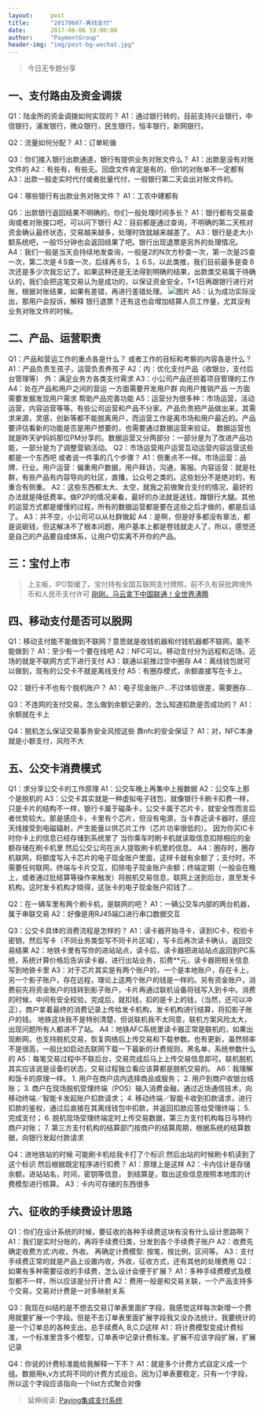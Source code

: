```yaml
---                                   
layout:     post      
title:      "20170607-离线支付"                                     
date:       2017-06-06 19:00:00                                     
author:     "PaymentGroup"                                     
header-img: "img/post-bg-wechat.jpg"                                     
---   
```


> 今日无专题分享

## 一、支付路由及资金调拨

Q1：陆金所的资金调拨如何实现的？
A1：通过银行转的，目前支持兴业银行，中信银行，浦发银行，微众银行，民生银行，恒丰银行，新网银行。

Q2：流量如何分配？
A1：订单轮循

Q3：你们接入银行出款通道，银行有提供业务对账文件么？
A1：出款是没有对账文件的
A2：有些有，有些无。回盘文件肯定是有的，但t1的对账单不一定都有
A3：出款一般走实时代付或者批量代付，一般银行第二天会出对账文件的。

Q4：哪些银行有出款业务对账文件？
A1：工农中建都有

Q5：出款银行返回结果不明确的，你们一般处理时间多长？
A1：银行都有交易查询或者对账接口吧，可以问下银行
A2：目前都是通过查询，不明确的第二天核对资金确认最终状态，交易越来越多，处理时效就越来越差了。
A3：银行是走大小额系统吧，一般15分钟也会返回结果了吧。银行出现退票是另外的处理情况。
A4：我们一般是当天会持续地发查询，一般是2的N次方秒查一次，第一次是2S查一次，第二次是４S查一次，后续再８S，１６S，以此类推，我们目前最多是查８次还是多少次我忘记了。如果这种还是无法得到明确的结果，出款类交易属于待确认的，我们会把这笔交易认为是成功的，以保证资金安全，T+1日再跟银行进行对账，根据对账结果，如果有差错，再进行差错处理。
![图片](http://wechat.lixf.cn/img/20170607_083309.png)
A5：认为成功实际没出，那用户会投诉，解释 银行退票？还有这也会增加结算人员工作量，尤其没有业务对账文件的时候。

## 二、产品、运营职责

Q1：产品和营运工作的重点各是什么？ 或者工作的目标和考察的内容各是什么？
A1：产品负责生孩子，运营负责养孩子
A2：内：优化支付产品（收银台，支付后台管理等） 外：满足业务方各类支付需求
A3：小公司产品还担着项目管理的工作
A4：处在产品和用户之间的营运 一方面需要开发用户群 向用户推销产品 一方面需要发掘发现用户需求 帮助产品完善功能
A5：运营分为很多种：市场运营，活动运营，内容运营等等。有些公司运营和产品不分家。产品负责把产品做出来，其需求来源，灵感，创新等都不能脱离用户，而运营工作是离市场和用户最近的。产品要评估看新的功能是否是用户想要的，也需要通过数据运营来验证。 数据运营也就是昨天驴妈妈那位PM分享的。数据运营又分两部分：一部分是为了改进产品功能，一部分是为了调整营销活动。
Q2：市场运营用户运营互动运营内容运营这些都是一个东西吧 或者说一件事的几个步骤？
A1：侧重点不一样。市场运营：品牌、行业。用户运营：偏重用户数据，用户拜访，沟通，客服。内容运营：就是社群，有些产品有内容导向的社区，直播，公众号之类的。这些划分不是绝对的，有重合有侧重。
A2：这些东西都太大、太空，就我之前做聚合支付的情况，最好的办法就是降低费率。做P2P的情况来看，最好的办法就是送钱，蹭银行大腿。其他的运营方式都是缓慢的过程，所有的数据运营都是要在这些之后才做的，都是后话了。
A3：并不空，小公司可以从社群做起
A4：是啊，但是好多都没有章法，都是说砸钱，但这解决不了根本问题，用户基本上都是卷钱就走人了，所以，感觉还是自己的产品要自成体系，让用户切实离不开你的产品。

## 三：宝付上市

> 上主板，IPO暂缓了。宝付持有全国互联网支付牌照，前不久有获批跨境外币和人民币支付许可
> [刚刚，马云拿下中国联通！全世界沸腾](http://mp.weixin.qq.com/s?__biz=MjM5NDQyOTYxNA==&mid=2650837944&idx=4&sn=d283a700e49850163c5cb4fb2fa8539b&chksm=bd73dc798a04556fad44aeb9aa890908aa55ed06a4e4d09b1742d1e71cf14a27e6c55cb5b454&mpshare=1&scene=1&srcid=0607hymyJs6fD5NFFOCWlt1t#rd)

## 四、移动支付是否可以脱网

Q1：移动支付能不能做到不联网？意思就是收钱机器和付钱机器都不联网，能不能做到？
A1：至少有一个要在线吧
A2：NFC可以。移动支付分为远程和近场，近场的就是不联网方式下进行支付
A3：联通以前推过空中圈存
A4：离线钱包就可以做到，现有的公交卡不就是离线支付
A5：有圈存模式，余额直接写在卡上。

Q2：银行卡不也有个脱机账户？
A1：电子现金账户...不过体验很差，需要圈存...

Q3：不连网的支付交易，怎么做到余额记录的，怎么知道扣款是否成功的？
A1：余额就在卡上

Q4：脱机怎么保证交易事务安全风控这些 靠nfc的安全保证？
A1：对，NFC本身就是小额支付，风险不大

## 五、公交卡消费模式

Q1：求分享公交卡的工作原理
A1：公交车晚上再集中上报数据
A2：公交车上那个是脱机的
A3：公交卡其实就是一种虚拟电子钱包，就像银行卡刷卡扣费一样，只是卡片的结构不一样，银行卡属于磁条卡，公交卡属于芯片卡，就安全性而言后者优势较大。那是感应卡，卡里有个芯片，但没有电源，当卡靠近读卡器时，感应天线接受到电磁辐射，产生能量以供芯片工作（芯片功率很低的）。
	因为你买IC卡时你卡上的信息已经存储到系统里了 当你乘车时刷卡机就读取信息扣除相应的金额存储在刷卡机里 然后公交公司在派人提取刷卡机里的信息。
A4：圈存时，圈存机联网，将额度写入卡芯片的电子现金账户里面，这样卡就有余额了；支付时，不需要任何联网，终端与卡片交互，扣除电子现金账户余额；终端定期（一般会在晚上，或者通过批结算等操作来触发）将脱机交易信息，联网上送到后台，直至发卡机构，这时发卡机构才晓得，这张卡的电子现金账户扣钱了...

Q2：在一辆车里有两个刷卡机，是联网的吧？
A1：一辆公交车内部的两台机器，属于串联交易
A2：好像是用RJ45端口进行串口数据交互

Q3：公交卡具体的消费流程是怎样的？
A1：读卡器开始寻卡，读到IC卡，校验卡密钥，然后写卡（不同业务类型写不同卡片区域），写卡后再次读卡确认，返回交易结果
A2：地铁卡里有写你的进站站点，读卡后，读卡器把进站站点返回到PC系统，系统计算价格后告诉读卡器，进行出站业务，扣费**元，读卡器把相关信息写到地铁卡里
A3：对于芯片其实是有两个账户的，一个是本地账户，存在卡上，另一个影子账户，存在远程，理论上这两个账户的钱是一样的。另有资金账户，消费前先将资金账户的钱转到影子账户，卡片再通过联机设备将钱写入到卡中。消费的时候，中间有安全校验，完成后，就扣钱，扣的是卡上的钱，（当然，还可以冲正），商户拿着最终的消费记录上传给发卡机构，发卡机构进行结算，将扣影子账户的钱。
	地铁这块我不是特别清楚，但说联机我不太同意，联机方案风险太大，出现问题所有人都进不了站。
A4：地铁AFC系统里读卡器正常是联机的，如果出现断网，也支持脱机交易，恢复网络后上传交易和下载参数。也有更新，虽然频率不是很高，一般比如启动去联网下载一下最新的计费规则，黑名单，系统参数什么的
A5：每笔交易过程中不联后台，交易完成后马上上传交易信息即可。联机脱机其实应该说是设备的状态，交易过程独立看应该算都是脱机交易的。
A6：我理解和饭卡的原理一样。
	1. 用户在商户店内选择商品或服务； 
	2. 用户到商户收银台结账； 
	3. 商户在现场脱机受理终端（POS）输入消费金融，通过近场通信技术，向移动终端／智能卡发起账户扣款请求； 
	4. 移动终端／智能卡收到扣款请求，进行扣款的鉴权，通过后直接在其离线钱包中扣款，并返回扣款应答给受理终端； 
	5. 完成支付； 
	6. 脱机现场受理终端定时上传交易数据，第三方支付机构每日与特约商户对账； 
	7. 第三方支付机构的结算部门按商户的结算周期，根据系统的结算数据，向银行发起付款请求
 

Q4：进地铁站的时候 可能刷卡机给我卡打了个标识 然后出站的时候刷卡机读到了这个标识 然后根据既定程序进行扣费？
A1：原理上是这样
A2：卡内估计是存储余额，进站站名，时间，密钥等信息， 到结算是，取出这些信息按照本地库的计费模型进行核算。
A3：卡内可存储的东西很多

## 六、征收的手续费设计思路

Q1：你们在设计系统的时候，要征收的各种手续费这块有没有什么设计思路啊？
A1：我们是实时分账的，再将手续费归类，分发到各个手续费子账户
A2：收费先确定收费方式:内收，外收。 再确定计费模型: 按笔，按比例，区间等。
A3：支付手续费正常的就是产品上设置内收，外收，征收方式，还有其他的处理费用
Q2：如果有多种需要征收的手续费，怎么设计会便于扩展？
A1：多种手续费模式及模型都不一样，所以应该是分开计费
A2：费用一般是和交易关联，一个产品支持多个交易，交易对计费是一对多映射关系

Q3：我现在纠结的是不想去交易订单表里面扩字段，我感觉这样每次新增一个费用就要扩展一个字段。但是不去订单表里面扩展字段我又没办法统计。我要统计的是一个订单总的各种支出，总手续费A, B,C,D这样
A1：将计费模型变成计费标准，一个标准里含多个模型，订单表中记录计费标准。扩展不应该字段扩展，扩展记录

Q4：你说的计费标准能给我解释一下不？
A1：就是多个计费方式自定义成一个组。数据用k,v方式将不同的计费方式组合。因为订单表要稳定，只有一个字段，所以这个字段应该指向一个list方式聚合对像

> 延伸阅读: [Paying集成支付系统](http://2029438207.scene.eqxiu.com/s/tWqa78yB?eqrcode=1&from=timeline&isappinstalled=0)
